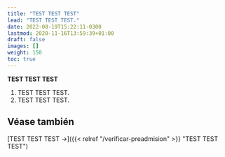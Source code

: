 ```yaml
---
title: "TEST TEST TEST"
lead: "TEST TEST TEST."
date: 2022-08-19T15:22:11-0300
lastmod: 2020-11-16T13:59:39+01:00
draft: false
images: []
weight: 150
toc: true
---
```


**TEST TEST TEST**
1. TEST TEST TEST.
2. TEST TEST TEST.




## Véase también

[TEST TEST TEST →]({{< relref "/verificar-preadmision" >}} "TEST TEST TEST")
</b>
